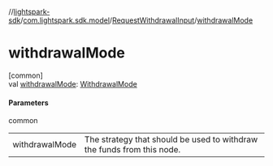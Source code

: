 //[lightspark-sdk](../../../index.md)/[com.lightspark.sdk.model](../index.md)/[RequestWithdrawalInput](index.md)/[withdrawalMode](withdrawal-mode.md)

# withdrawalMode

[common]\
val [withdrawalMode](withdrawal-mode.md): [WithdrawalMode](../-withdrawal-mode/index.md)

#### Parameters

common

| | |
|---|---|
| withdrawalMode | The strategy that should be used to withdraw the funds from this node. |
